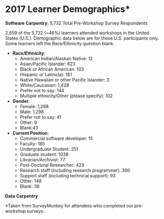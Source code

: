 # 2017 Learner Demographics*  


__Software Carpentry__: 5,732 Total Pre-Workshop Survey Respondents 

2,659 of the 5,732 (~46%) learners attended workshops in the United States (U.S.). Demographic data below are for these U.S. participants only. Some learners left the Race/Ethnicity question blank.
- __Race/Ethnicity__:
  - American Indian/Alaskan Native: 12
  - Asian/Pacific Islander: 623
  - Black or African American: 103
  - Hispanic or Latino(a): 161
  - Native Hawaiian or other Pacific Islander: 3
  - White/Caucasian: 1,428
  - Prefer not to say: 144
  - Multiple ethnicity/Other (please specify): 102
- __Gender__:
  - Female: 1,268 
  - Male: 1,298
  - Prefer not to say: 41
  - Other: 9
  - Blank:43
- __Current Position__:
  - Commercial software developer: 15
  - Faculty: 185
  - Undergraduate Student: 251
  - Graduate student: 1038
  - Librarian/Archivist: 77
  - Post-Doctoral Researcher: 423
  - Research staff (including research programmer): 390
  - Support staff (including technical support): 93
  - Other: 148
  - Blank: 39


__Data Carpentry__



*Taken from SurveyMonkey for attendees who completed our pre-workshop surveys.
